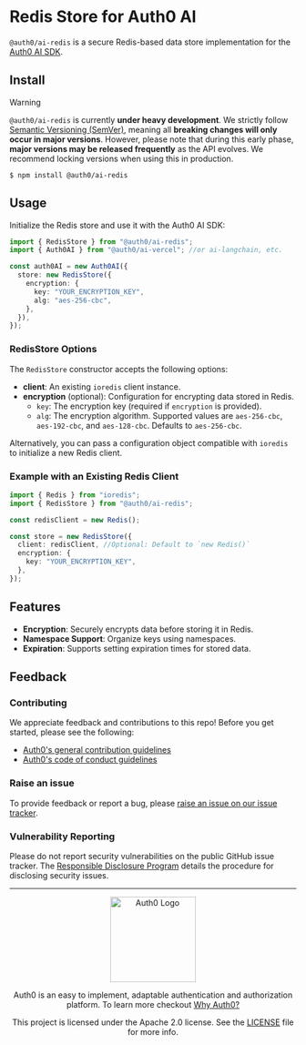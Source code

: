 # Redis Store for Auth0 AI

`@auth0/ai-redis` is a secure Redis-based data store implementation for the [Auth0 AI SDK](https://github.com/auth0/auth0-ai-js/).

## Install

> [!WARNING]
> `@auth0/ai-redis` is currently **under heavy development**. We strictly follow [Semantic Versioning (SemVer)](https://semver.org/), meaning all **breaking changes will only occur in major versions**. However, please note that during this early phase, **major versions may be released frequently** as the API evolves. We recommend locking versions when using this in production.

```
$ npm install @auth0/ai-redis
```

## Usage

Initialize the Redis store and use it with the Auth0 AI SDK:

```typescript
import { RedisStore } from "@auth0/ai-redis";
import { Auth0AI } from "@auth0/ai-vercel"; //or ai-langchain, etc.

const auth0AI = new Auth0AI({
  store: new RedisStore({
    encryption: {
      key: "YOUR_ENCRYPTION_KEY",
      alg: "aes-256-cbc",
    },
  }),
});
```

### RedisStore Options

The `RedisStore` constructor accepts the following options:

- **client**: An existing `ioredis` client instance.
- **encryption** (optional): Configuration for encrypting data stored in Redis.
  - `key`: The encryption key (required if `encryption` is provided).
  - `alg`: The encryption algorithm. Supported values are `aes-256-cbc`, `aes-192-cbc`, and `aes-128-cbc`. Defaults to `aes-256-cbc`.

Alternatively, you can pass a configuration object compatible with `ioredis` to initialize a new Redis client.

### Example with an Existing Redis Client

```typescript
import { Redis } from "ioredis";
import { RedisStore } from "@auth0/ai-redis";

const redisClient = new Redis();

const store = new RedisStore({
  client: redisClient, //Optional: Default to `new Redis()`
  encryption: {
    key: "YOUR_ENCRYPTION_KEY",
  },
});
```

## Features

- **Encryption**: Securely encrypts data before storing it in Redis.
- **Namespace Support**: Organize keys using namespaces.
- **Expiration**: Supports setting expiration times for stored data.

## Feedback

### Contributing

We appreciate feedback and contributions to this repo! Before you get started, please see the following:

- [Auth0's general contribution guidelines](https://github.com/auth0/open-source-template/blob/master/GENERAL-CONTRIBUTING.md)
- [Auth0's code of conduct guidelines](https://github.com/auth0/open-source-template/blob/master/CODE-OF-CONDUCT.md)

### Raise an issue

To provide feedback or report a bug, please [raise an issue on our issue tracker](https://github.com/auth0/auth0-ai-js/issues).

### Vulnerability Reporting

Please do not report security vulnerabilities on the public GitHub issue tracker. The [Responsible Disclosure Program](https://auth0.com/responsible-disclosure-policy) details the procedure for disclosing security issues.

---

<p align="center">
  <picture>
    <source media="(prefers-color-scheme: light)" srcset="https://cdn.auth0.com/website/sdks/logos/auth0_light_mode.png"   width="150">
    <source media="(prefers-color-scheme: dark)" srcset="https://cdn.auth0.com/website/sdks/logos/auth0_dark_mode.png" width="150">
    <img alt="Auth0 Logo" src="https://cdn.auth0.com/website/sdks/logos/auth0_light_mode.png" width="150">
  </picture>
</p>
<p align="center">Auth0 is an easy to implement, adaptable authentication and authorization platform. To learn more checkout <a href="https://auth0.com/why-auth0">Why Auth0?</a></p>
<p align="center">
This project is licensed under the Apache 2.0 license. See the <a href="/LICENSE"> LICENSE</a> file for more info.</p>

